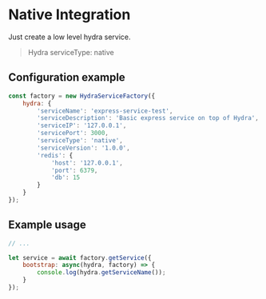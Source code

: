 # Native Integration
Just create a low level hydra service.
> Hydra serviceType: native

## Configuration example
```js
const factory = new HydraServiceFactory({
    hydra: {
        'serviceName': 'express-service-test',
        'serviceDescription': 'Basic express service on top of Hydra',
        'serviceIP': '127.0.0.1',
        'servicePort': 3000,
        'serviceType': 'native',
        'serviceVersion': '1.0.0',
        'redis': {
            'host': '127.0.0.1',
            'port': 6379,
            'db': 15
        }
    }
});
```

## Example usage 
```js
// ...

let service = await factory.getService({
    bootstrap: async(hydra, factory) => {
        console.log(hydra.getServiceName());
    }
});
```